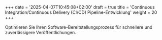 +++
date = '2025-04-07T10:45:08+02:00'
draft = true
title = 'Continuous Integration/Continuous Delivery (CI/CD) Pipeline-Entwicklung'
weight = 20
+++


Optimieren Sie Ihren Software-Bereitstellungsprozess für schnellere und zuverlässigere Veröffentlichungen.